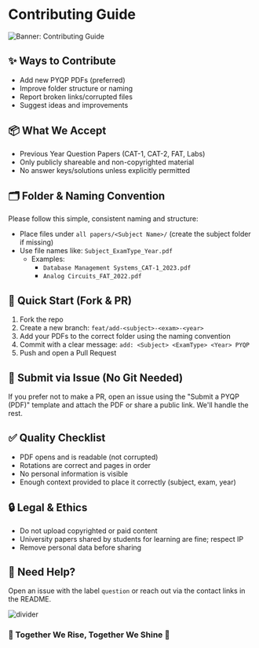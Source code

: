 # Contributing Guide

![Banner: Contributing Guide](https://capsule-render.vercel.app/api?type=waving&color=gradient&customColorList=0,2,2,5,30&height=140&section=header&text=Contributing%20Guide&fontSize=36&animation=fadeIn&fontAlignY=36)

## ✨ Ways to Contribute

- Add new PYQP PDFs (preferred)
- Improve folder structure or naming
- Report broken links/corrupted files
- Suggest ideas and improvements

## 📦 What We Accept

- Previous Year Question Papers (CAT-1, CAT-2, FAT, Labs)
- Only publicly shareable and non-copyrighted material
- No answer keys/solutions unless explicitly permitted

## 🗂️ Folder & Naming Convention

Please follow this simple, consistent naming and structure:

- Place files under `all papers/<Subject Name>/` (create the subject folder if missing)
- Use file names like: `Subject_ExamType_Year.pdf`
  - Examples:
    - `Database Management Systems_CAT-1_2023.pdf`
    - `Analog Circuits_FAT_2022.pdf`

## 🚀 Quick Start (Fork & PR)

1. Fork the repo
2. Create a new branch: `feat/add-<subject>-<exam>-<year>`
3. Add your PDFs to the correct folder using the naming convention
4. Commit with a clear message: `add: <Subject> <ExamType> <Year> PYQP`
5. Push and open a Pull Request

## 📝 Submit via Issue (No Git Needed)

If you prefer not to make a PR, open an issue using the "Submit a PYQP (PDF)" template and attach the PDF or share a public link. We'll handle the rest.

## ✅ Quality Checklist

- PDF opens and is readable (not corrupted)
- Rotations are correct and pages in order
- No personal information is visible
- Enough context provided to place it correctly (subject, exam, year)

## 🔒 Legal & Ethics

- Do not upload copyrighted or paid content
- University papers shared by students for learning are fine; respect IP
- Remove personal data before sharing

## 💬 Need Help?

Open an issue with the label `question` or reach out via the contact links in the README.



![divider](https://user-images.githubusercontent.com/73097560/115834477-dbab4500-a447-11eb-908a-139a6edaec5c.gif)

### 🌟 Together We Rise, Together We Shine 🌟
